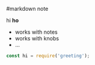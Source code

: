  #markdown note

hi **ho**

- works with notes
- works with knobs
- ...

```js
const hi = require('greeting');
```